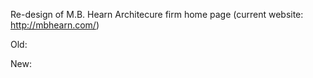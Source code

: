 Re-design of M.B. Hearn Architecure firm home page (current website: http://mbhearn.com/)

Old:

New:
